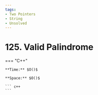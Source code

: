 ```yaml
---
tags:
- Two Pointers
- String
- Unsolved
---
```



# 125. Valid Palindrome

=== "C++"

    **Time:** $O()$

    **Space:** $O()$

    ``` c++
    ```